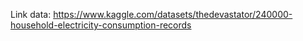 Link data: https://www.kaggle.com/datasets/thedevastator/240000-household-electricity-consumption-records
